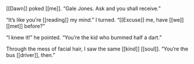 [[Dawn]] poked [[me]]. “Gale Jones. Ask and you shall receive.”

“It’s like you’re [[reading]] my mind.” I turned. “[[Excuse]] me, have [[we]] [[met]] before?”

“I knew it!” he pointed. “You’re the kid who bummed half a dart.”

Through the mess of facial hair, I saw the same [[kind]] [[soul]]. “You’re the bus [[driver]], then.”